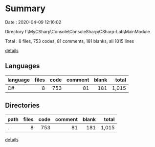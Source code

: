 # Summary

Date : 2020-04-09 12:16:02

Directory f:\MyCSharp\Console\ConsoleSharp\CSharp-Lab\MainModule

Total : 8 files,  753 codes, 81 comments, 181 blanks, all 1015 lines

[details](details.md)

## Languages
| language | files | code | comment | blank | total |
| :--- | ---: | ---: | ---: | ---: | ---: |
| C# | 8 | 753 | 81 | 181 | 1,015 |

## Directories
| path | files | code | comment | blank | total |
| :--- | ---: | ---: | ---: | ---: | ---: |
| . | 8 | 753 | 81 | 181 | 1,015 |

[details](details.md)